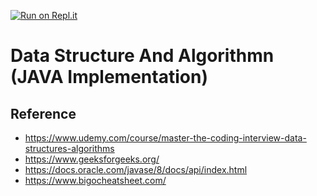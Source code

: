 [![Run on Repl.it](https://repl.it/badge/github/himanshugawari/DataStructureAndAlgorithmn)](https://repl.it/github/himanshugawari/DataStructureAndAlgorithmn)

# Data Structure And Algorithmn (JAVA Implementation)

## Reference 
- https://www.udemy.com/course/master-the-coding-interview-data-structures-algorithms
- https://www.geeksforgeeks.org/
- https://docs.oracle.com/javase/8/docs/api/index.html
- https://www.bigocheatsheet.com/
